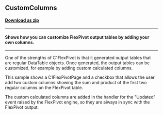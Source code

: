 ## CustomColumns
#### [Download as zip](https://minhaskamal.github.io/DownGit/#/home?url=https://github.com/GrapeCity/ComponentOne-WinForms-Samples/tree/master/NetFramework\FlexPivot\CS\CustomColumns\CustomColumns)
____
#### Shows how you can customize FlexPivot output tables by adding your own columns.
____
One of the strengths of C1FlexPivot is that it generated output tables that are regular DataTable objects. Once generated, the output tables can be customized, for example by adding custom calculated columns. 

This sample shows a C1FlexPivotPage and a checkbox that allows the user add two custom columns showing the sum and product of the first two regular columns on the FlexPivot table. 

The custom calculated columns are added in the handler for the "Updated" event raised by the FlexPivot engine, so they are always in sync with the FlexPivot output. 

